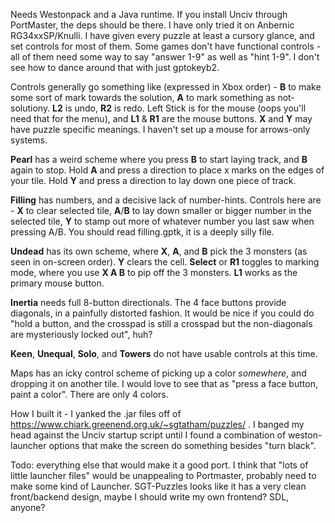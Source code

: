 Needs Westonpack and a Java runtime. If you install Unciv through PortMaster, the deps should be there.
I have only tried it on Anbernic RG34xxSP/Knulli. I have given every puzzle at least a cursory glance, and set controls for most of them.
Some games don't have functional controls - all of them need some way to say "answer 1-9" as well as "hint 1-9". I don't see how to dance around that with just gptokeyb2. 

Controls generally go something like (expressed in Xbox order) -  **B** to make some sort of mark towards the solution, **A** to mark something as not-solutiony. **L2** is undo, **R2** is redo. Left Stick is for the mouse (oops you'll need that for the menu), and **L1** & **R1** are the mouse buttons. **X** and **Y** may have puzzle specific meanings. I haven't set up a mouse for arrows-only systems. 

**Pearl** has a weird scheme where you press **B** to start laying track, and **B** again to stop. Hold **A** and press a direction to place x marks on the edges of your tile. Hold **Y** and press a direction to lay down one piece of track. 

**Filling** has numbers, and a decisive lack of number-hints. Controls here are - **X** to clear selected tile, **A**/**B** to lay down smaller or bigger number in the selected tile, **Y** to stamp out more of whatever number you last saw when pressing  A/B. You should read filling.gptk, it is a deeply silly file.

**Undead** has its own scheme, where **X**, **A**, and **B** pick the 3 monsters (as seen in on-screen order). **Y** clears the cell. **Select** or **R1** toggles to marking mode, where you use **X A B** to pip off the 3 monsters. **L1** works as the primary mouse button.

**Inertia** needs full 8-button directionals. The 4 face buttons provide diagonals, in a  painfully distorted fashion. It would be nice if you could do "hold a button, and the crosspad is still a crosspad but the non-diagonals are mysteriously locked out", huh? 

**Keen**, **Unequal**, **Solo**, and **Towers** do not have usable controls at this time.

Maps has an icky control scheme of picking up a color _somewhere_, and dropping it on another tile. I would love to see that as "press a face button, paint a color". There are only 4 colors.



How I built it - I yanked the .jar files off of https://www.chiark.greenend.org.uk/~sgtatham/puzzles/ . I banged my head against the Unciv startup script until I found a combination of weston-launcher options that make the screen do something besides "turn black".

Todo: everything else that would make it a good port. I think that "lots of little launcher files" would be unappealing to Portmaster, probably need to make some kind of Launcher. SGT-Puzzles looks like it has a very clean front/backend design, maybe I should write my own frontend? SDL, anyone?
